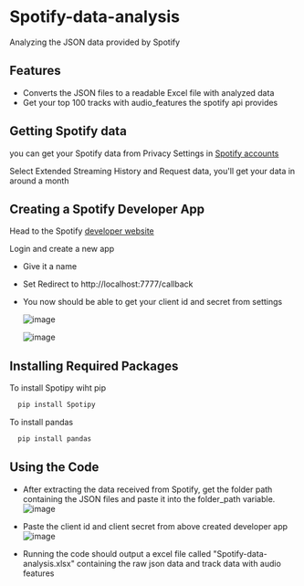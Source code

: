 
# Spotify-data-analysis
Analyzing the JSON data provided by Spotify

## Features

- Converts the JSON files to a readable Excel file with analyzed data
- Get your top 100 tracks with audio_features the spotify api provides


## Getting Spotify data
you can get your Spotify data from Privacy Settings in [Spotify accounts](https://www.spotify.com/us/account/privacy/)

Select Extended Streaming History and Request data, you'll get your data in around a month
## Creating a Spotify Developer App
Head to the Spotify [developer website]( https://developer.spotify.com/dashboard)

Login and create a new app

- Give it a name 

- Set Redirect to http://localhost:7777/callback

- You now should be able to get your client id and secret from settings

  ![image](https://github.com/Izor12/Spotify-data-analysis/assets/77780623/36f76e15-6539-44f7-bb28-6d1083997eb7)

  ![image](https://github.com/Izor12/Spotify-data-analysis/assets/77780623/844ef4c9-63c0-4ecc-a8f5-8a92d9357644)




## Installing Required Packages

To install Spotipy wiht pip

```bash
  pip install Spotipy
```




To install pandas

```bash
  pip install pandas
```


## Using the Code

- After extracting the data received from Spotify, get the folder path containing the JSON files and paste it into the folder_path variable.
![image](https://github.com/Izor12/Spotify-data-analysis/assets/77780623/e8034deb-5823-4d8d-9e93-558d3dd9d580)

- Paste the client id and client secret from above created developer app
![image](https://github.com/Izor12/Spotify-data-analysis/assets/77780623/d1fa7a9a-cb56-4368-b8e7-0b39ad3a3544)

- Running the code should output a excel file called "Spotify-data-analysis.xlsx" containing the raw json data and track data with audio features


